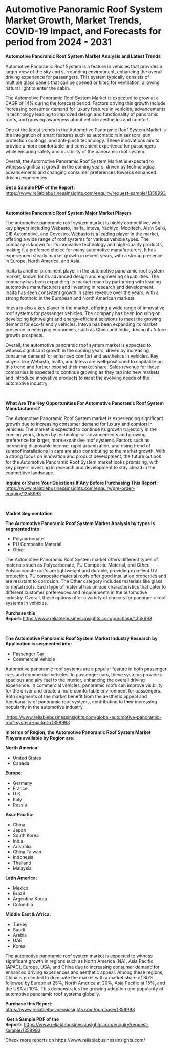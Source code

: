 <p><h1>Automotive Panoramic Roof System Market Growth, Market Trends, COVID-19 Impact, and Forecasts for period from 2024 - 2031</h1></p><p><strong>Automotive Panoramic Roof System Market Analysis and Latest Trends</strong></p>
<p><p>Automotive Panoramic Roof System is a feature in vehicles that provides a larger view of the sky and surrounding environment, enhancing the overall driving experience for passengers. This system typically consists of multiple glass panels that can be opened or tilted for ventilation, allowing natural light to enter the cabin.</p><p>The Automotive Panoramic Roof System Market is expected to grow at a CAGR of 14% during the forecast period. Factors driving this growth include increasing consumer demand for luxury features in vehicles, advancements in technology leading to improved design and functionality of panoramic roofs, and growing awareness about vehicle aesthetics and comfort.</p><p>One of the latest trends in the Automotive Panoramic Roof System Market is the integration of smart features such as automatic rain sensors, sun protection coatings, and anti-pinch technology. These innovations aim to provide a more comfortable and convenient experience for passengers while ensuring safety and durability of the panoramic roof system.</p><p>Overall, the Automotive Panoramic Roof System Market is expected to witness significant growth in the coming years, driven by technological advancements and changing consumer preferences towards enhanced driving experiences.</p></p>
<p><strong>Get a Sample PDF of the Report:&nbsp;</strong> <a href="https://www.reliablebusinessinsights.com/enquiry/request-sample/1358993">https://www.reliablebusinessinsights.com/enquiry/request-sample/1358993</a></p>
<p>&nbsp;</p>
<p><strong>Automotive Panoramic Roof System Major Market Players</strong></p>
<p><p>The automotive panoramic roof system market is highly competitive, with key players including Webasto, Inalfa, Inteva, Yachiyo, Mobitech, Aisin Seiki, CIE Automotive, and Covestro. Webasto is a leading player in the market, offering a wide range of roof systems for various vehicle types. The company is known for its innovative technology and high-quality products, making it a preferred choice for many automotive manufacturers. It has experienced steady market growth in recent years, with a strong presence in Europe, North America, and Asia.</p><p>Inalfa is another prominent player in the automotive panoramic roof system market, known for its advanced design and engineering capabilities. The company has been expanding its market reach by partnering with leading automotive manufacturers and investing in research and development. Inalfa has seen consistent growth in sales revenue over the years, with a strong foothold in the European and North American markets.</p><p>Inteva is also a key player in the market, offering a wide range of innovative roof systems for passenger vehicles. The company has been focusing on developing lightweight and energy-efficient solutions to meet the growing demand for eco-friendly vehicles. Inteva has been expanding its market presence in emerging economies, such as China and India, driving its future growth prospects.</p><p>Overall, the automotive panoramic roof system market is expected to witness significant growth in the coming years, driven by increasing consumer demand for enhanced comfort and aesthetics in vehicles. Key players like Webasto, Inalfa, and Inteva are well-positioned to capitalize on this trend and further expand their market share. Sales revenue for these companies is expected to continue growing as they tap into new markets and introduce innovative products to meet the evolving needs of the automotive industry.</p></p>
<p>&nbsp;</p>
<p><strong>What Are The Key Opportunities For Automotive Panoramic Roof System Manufacturers?</strong></p>
<p><p>The Automotive Panoramic Roof System market is experiencing significant growth due to increasing consumer demand for luxury and comfort in vehicles. The market is expected to continue its growth trajectory in the coming years, driven by technological advancements and growing preference for larger, more expansive roof systems. Factors such as increasing disposable income, rapid urbanization, and rising trend of sunroof installations in cars are also contributing to the market growth. With a strong focus on innovation and product development, the future outlook for the Automotive Panoramic Roof System market looks promising, with key players investing in research and development to stay ahead in the competitive landscape.</p></p>
<p><strong>Inquire or Share Your Questions If Any Before Purchasing This Report:</strong> <a href="https://www.reliablebusinessinsights.com/enquiry/pre-order-enquiry/1358993">https://www.reliablebusinessinsights.com/enquiry/pre-order-enquiry/1358993</a></p>
<p>&nbsp;</p>
<p><strong>Market Segmentation</strong></p>
<p><strong>The Automotive Panoramic Roof System Market Analysis by types is segmented into:</strong></p>
<p><ul><li>Polycarbonate</li><li>PU Composite Material</li><li>Other</li></ul></p>
<p><p>The Automotive Panoramic Roof System market offers different types of materials such as Polycarbonate, PU Composite Material, and Other. Polycarbonate roofs are lightweight and durable, providing excellent UV protection. PU composite material roofs offer good insulation properties and are resistant to corrosion. The Other category includes materials like glass or metal roofs. Each type of material has unique characteristics that cater to different customer preferences and requirements in the automotive industry. Overall, these options offer a variety of choices for panoramic roof systems in vehicles.</p></p>
<p><strong>Purchase this Report:&nbsp;</strong><a href="https://www.reliablebusinessinsights.com/purchase/1358993">https://www.reliablebusinessinsights.com/purchase/1358993</a></p>
<p>&nbsp;</p>
<p><strong>The Automotive Panoramic Roof System Market Industry Research by Application is segmented into:</strong></p>
<p><ul><li>Passenger Car</li><li>Commercial Vehicle</li></ul></p>
<p><p>Automotive panoramic roof systems are a popular feature in both passenger cars and commercial vehicles. In passenger cars, these systems provide a spacious and airy feel to the interior, enhancing the overall driving experience. In commercial vehicles, panoramic roofs can improve visibility for the driver and create a more comfortable environment for passengers. Both segments of the market benefit from the aesthetic appeal and functionality of panoramic roof systems, contributing to their increasing popularity in the automotive industry.</p></p>
<p><a href="https://www.reliablebusinessinsights.com/global-automotive-panoramic-roof-system-market-r1358993">&nbsp;https://www.reliablebusinessinsights.com/global-automotive-panoramic-roof-system-market-r1358993</a></p>
<p><strong>In terms of Region, the Automotive Panoramic Roof System Market Players available by Region are:</strong></p>
<p>
    <p> <strong> North America: </strong>
        <ul>
            <li>United States</li>
            <li>Canada</li>
        </ul>
        </p> 
    <p> <strong> Europe: </strong>
        <ul>
            <li>Germany</li>
            <li>France</li>
            <li>U.K.</li>
            <li>Italy</li>
            <li>Russia</li>
        </ul>
        </p> 
    <p> <strong> Asia-Pacific: </strong>
        <ul>
            <li>China</li>
            <li>Japan</li>
            <li>South Korea</li>
            <li>India</li>
            <li>Australia</li>
            <li>China Taiwan</li>
            <li>Indonesia</li>
            <li>Thailand</li>
            <li>Malaysia</li>
        </ul>
        </p> 
    <p> <strong> Latin America: </strong>
        <ul>
            <li>Mexico</li>
            <li>Brazil</li>
            <li>Argentina Korea</li>
            <li>Colombia</li>
        </ul>
        </p> 
    <p> <strong> Middle East & Africa: </strong>
        <ul>
            <li>Turkey</li>
            <li>Saudi</li>
            <li>Arabia</li>
            <li>UAE</li>
            <li>Korea</li>
        </ul>
    </p>
    </p>
<p><p>The automotive panoramic roof system market is expected to witness significant growth in regions such as North America (NA), Asia Pacific (APAC), Europe, USA, and China due to increasing consumer demand for enhanced driving experiences and aesthetic appeal. Among these regions, China is projected to dominate the market with a market share of 30%, followed by Europe at 25%, North America at 20%, Asia Pacific at 15%, and the USA at 10%. This demonstrates the growing adoption and popularity of automotive panoramic roof systems globally.</p></p>
<p><strong>Purchase this Report: </strong><a href="https://www.reliablebusinessinsights.com/purchase/1358993">https://www.reliablebusinessinsights.com/purchase/1358993</a></p>
<p>&nbsp;<strong>Get a Sample PDF of the Report:&nbsp;&nbsp;</strong><a href="https://www.reliablebusinessinsights.com/enquiry/request-sample/1358993">https://www.reliablebusinessinsights.com/enquiry/request-sample/1358993</a></p>
<p><strong></strong></p>
<p>Check more reports on https://www.reliablebusinessinsights.com/</p>